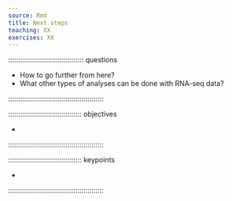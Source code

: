 ```yaml
---
source: Rmd
title: Next steps
teaching: XX
exercises: XX
---
```


:::::::::::::::::::::::::::::::::::::: questions 

- How to go further from here?
- What other types of analyses can be done with RNA-seq data?

::::::::::::::::::::::::::::::::::::::::::::::::

::::::::::::::::::::::::::::::::::::: objectives

- 

::::::::::::::::::::::::::::::::::::::::::::::::



::::::::::::::::::::::::::::::::::::: keypoints 

- 

::::::::::::::::::::::::::::::::::::::::::::::::

